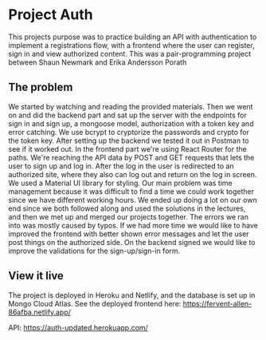 # Project Auth

This projects purpose was to practice building an API with authentication to implement a registrations flow, with a frontend where the user can register, 
sign in and view authorized content. This was a pair-programming project between Shaun Newmark and Erika Andersson Porath

## The problem

We started by watching and reading the provided materials. Then we went on and did the backend part and sat up the server with the endpoints for sign in
and sign up, a mongoose model, authorization with a token key and error catching. We use bcrypt to cryptorize the passwords and crypto for the token key. 
After setting up the backend we tested it out in Postman to see if it worked out.
In the frontend part we're using React Router for the paths. We're reaching the API data by POST and GET requests that lets the user to sign up and log in.
After the log in the user is redirected to an authorized site, where they also can log out and return on the log in screen. We used a Material UI library
for styling.
Our main problem was time management because it was difficult to find a time we could work together since we have different working hours. We ended up doing a lot on our own end since we both followed along and used the solutions in the lectures, and then we met up and merged our projects together. The errors we ran into was mostly caused by typos. If we had more time we would like to have improved the frontend with better shown error messages and let the user post things on the authorized side. On the backend signed we would like to improve the validations for the sign-up/sign-in form.

## View it live

The project is deployed in Heroku and Netlify, and the database is set up in Mongo Cloud Atlas.
See the deployed frontend here:  https://fervent-allen-86afba.netlify.app/

API: https://auth-updated.herokuapp.com/ 
